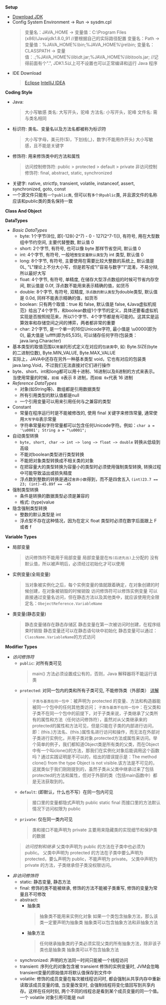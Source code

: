 **Setup**
  - [Download JDK](https://www.oracle.com/java/technologies/javase-downloads.html)
  - Config System Environment -> Run -> sysdm.cpl
      > 变量名：JAVA_HOME -> 变量值：C:\Program Files (x86)\Java\jdk1.8.0_91  //要根据自己的实际路径配置
      > 变量名：Path -> 变量值：%JAVA_HOME%\bin;%JAVA_HOME%\jre\bin;
      > 变量名：CLASSPATH -> 变量值：.;%JAVA_HOME%\lib\dt.jar;%JAVA_HOME%\lib\tools.jar;  //记得前面有个".", JDK1.5以上可不设置也可以正常编译和运行 Java 程序
  - IDE Download
      > [Eclipse](http://www.eclipse.org/downloads/packages/)
      > [IntelliJ IDEA](https://www.jetbrains.com/idea/download/#section=windows)

**Coding Style**
  - Java: 
      > 大小写敏感
      > 类名: 大写开头，驼峰
      > 方法名: 小写开头，驼峰
      > 文件名: 需与类名相同
  - 标识符: 类名、变量名以及方法名都被称为标识符
      > 大小写字母，美元符($)，下划线(_)，数字(不能用作开头)
      > 大小写敏感，且不能是关键字
  - 修饰符: 用来修饰类中的方法和属性
      > 访问控制修饰符: public > protected > default > private
      > 非访问控制修饰符: final, abstract, static, synchronized
  - 关键字: native, strictfp, transient, volatile, instanceof, assert, synchronized, goto, const
  - 一个源文件只能有`一个public类`, 但可以有`多个非public`类, 并且源文件的名称应该和public类的类名保持一致

**Class And Object**

**DataTypes**
- *Basic DataTypes*
  - byte: 1个字节(8位, 即[-128(-2^7) - 0 - 127(2^7-1)]), 有符号, 用在大型数组中节约空间, 主要代替整数, 默认值 0
  - short: 2个字节, 有符号, 也可以像 byte 那样节省空间, 默认值 0
  - int: 4个字节, 有符号, 一般地`整型变量默认类型`为 int 类型, 默认值 0
  - long: 8个字节, 有符号, 主要使用在需要比较大整数的系统上, 默认值是 0L, "L"理论上不分大小写，但是若写成"l"容易与数字"1"混淆，不易分辩, 所以最好大写
  - float: 4个字节, 有符号, 单精度, 在储存大型浮点数组的时候可节省内存空间, 默认值是 0.0f, 浮点数不能用来表示精确的值，如货币
  - double: 8个字节, 有符号, 双精度, `浮点数的默认类型`为double类型, 默认值是 0.0d, 同样不能表示精确的值，如货币
  - boolean: 只有两个取值：true 和 false, 默认值是 false, 《Java虚拟机规范》给出了4个字节，和boolean数组1个字节的定义，具体还要看虚拟机实现是否按照规范来，所以1个字节、4个字节都是有可能的。这其实是运算效率和存储空间之间的博弈，两者都非常的重要
  - char: 2个字节, 是一个单一的16位Unicode字符, 最小值是 \u0000(即为0), 最大值是 \uffff(即为65,535), 可以储存任何字符(包装类：java.lang.Character)
- 基本类型的取值范围以`常量`的形式定义在对应的`包装类`中, 如: Byte.SIZE(byte的二进制位数), Byte.MIN_VALUE, Byte.MAX_VALUE
- 实际上，JAVA中还存在另外一种基本类型 void，它也有对应的包装类 java.lang.Void，不过我们无法直接对它们进行操作
- byte、short、int和long都可以用十进制、16进制以及8进制的方式来表示。当使用常量的时候，`前缀 0`表示 8 进制，而`前缀 0x`代表 16 进制
- *Reference DataTypes*
  - 对象(如String等)、数组都是引用数据类型
  - 所有引用类型的默认值都是null
  - 一个引用变量可以用来引用任何与之兼容的类型
- Constant
  - 常量在程序运行时是不能被修改的, 使用 final 关键字来修饰常量, 通常使用`大写字母`表示常量
  - 字符串常量和字符常量都可以包含任何Unicode字符。例如：`char a = '\u0001'; String a = "\u0001";`
- 自动类型转换
  - `byte, short, char —> int —> long —> float —> double` 转换从低级到高级
  - 不能对boolean类型进行类型转换
  - 不能把对象类型转换成不相关类的对象
  - 在把容量大的类型转换为容量小的类型时必须使用强制类型转换, 转换过程中可能导致溢出或损失精度
  - 浮点数到整数的转换是通过`舍弃小数`得到，而不是四舍五入 `(int)23.7 == 23; (int)-45.89f == -45`
- 强制类型转换
  - 条件是转换的数据类型必须是兼容的
  - 格式: (type)value
- 隐含强制类型转换
  - 整数的默认类型是 int
  - 浮点型不存在这种情况，因为在定义 float 类型时必须在数字后面跟上 F 或者 f

**Variable Types**
  - 局部变量
    > 访问修饰符不能用于局部变量
    > 局部变量是在`栈(后进先出)`上分配的
    > 没有默认值，所以被声明后，必须经过初始化才可以使用
  - 实例变量(全局变量)
    > 当对象被实例化之后，每个实例变量的值就跟着确定，在对象创建的时候创建，在对象被销毁的时候销毁
    > 访问修饰符可以修饰实例变量
    > 可以直接通过变量名访问，但在静态方法以及其他类中，就应该使用完全限定名：`ObejectReference.VariableName`
  - 类变量(静态变量)
    > 静态变量储存在静态存储区
    > 静态变量在第一次被访问时创建，在程序结束时销毁
    > 静态变量还可以在静态语句块中初始化
    > 静态变量可以通过：`ClassName.VariableName`的方式访问

**Modifier Types**
  - *访问修饰符*
    - `public`: 对所有类可见
      > main() 方法必须设置成公有的，否则，Java 解释器将不能运行该类
    - `protected`: 对同一包内的类和所有子类可见, 不能修饰类（外部类） [详解](https://www.runoob.com/w3cnote/java-protected-keyword-detailed-explanation.html)
      > `子类与基类在同一包中`：被声明为 protected 的变量、方法和构造器能被同一个包中的任何其他类访问；
      > `子类与基类不在同一包中`：在父类和子类不在同一个包中的前提下，对于子类来说，子类继承了父类所有的属性和方法（任何访问修饰符），虽然对从父类继承来的protected的属性和方法可见，但是只能在子类的内部进行访问，即：(this.)方法名、(this.)属性名进行访问和操作，而无法在外部对子类进行实例化，并用子类对象.protected方法或属性来访问。举个简单的例子，我们都知道Object类是所有类的父类，而在Object中有一个叫clone()的方法，那我们在实例化对象后能调用这个函数吗？通过实践证明是不可以的，给出的错误提示是：The method clone() from the type Object is not visible.该方法是不可见的，这就类似于我们刚刚提到的，虽然子类从父类中继承过来了包括protected的方法和属性，但对于外部的类（包括main函数中）都是无法获取到的。
    - `default`: (即默认，什么也不写）在同一包内可见
      > 接口里的变量都隐式声明为 public static final
      > 而接口里的方法默认情况下访问权限为 public
    - `private`: 仅在同一类内可见
      > 类和接口不能声明为 private
      > 主要用来隐藏类的实现细节和保护类的数据
    > *访问控制和继承*
    > 父类中声明为 public 的方法在子类中也必须为 public。
    > 父类中声明为 protected 的方法在子类中要么声明为 protected，要么声明为 public，不能声明为 private。
    > 父类中声明为 private 的方法，子类继承但子类没权限访问。
  - *非访问修饰符*
    - static: 静态变量, 静态方法
    - final: 修饰的类不能被继承, 修饰的方法不能被子类重写, 修饰的变量为常量且不可修改
    - abstract: 
      - 抽象类
        > 抽象类不能用来实例化对象
        > 如果一个类包含抽象方法，那么该类一定要声明为抽象类
        > 抽象类可以包含抽象方法和非抽象方法
      - 抽象方法
        > 任何继承抽象类的子类必须实现父类的所有抽象方法，除非该子类也是抽象类
        > 抽象类可以不包含抽象方法
    - synchronized: 声明的方法同一时间只能被一个线程访问
    - transient: 序列化的对象包含被 transient 修饰的实例变量时, JVM会忽略transient变量的原始值并将默认值保存到文件中
    - volatile: 修饰的成员变量在每次被线程访问时, 都会强制从共享内存中重新读取该成员变量的值, 当变量改变时, 会强制线程将变化值回写到共享内存。这样在任何时刻, 两个不同的线程总是看到某个成员变量的同一个值。一个 volatile 对象引用可能是 null

  